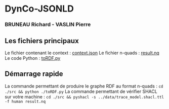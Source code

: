 # DynCo-JSONLD
### BRUNEAU Richard - VASLIN Pierre

## Les fichiers principaux
Le fichier contenant le context : [context.json](https://github.com/pi-aire/DynCo-JSONLD/blob/main/src/context.json)
Le fichier n-quads : [result.nq](https://github.com/pi-aire/DynCo-JSONLD/blob/main/src/result.nq)
Le code Python : [toRDF.py](https://github.com/pi-aire/DynCo-JSONLD/blob/main/src/toRDF.py)

## Démarrage rapide
La commande permettant de produire le graphe RDF au format n-quads :
`cd ./src && python ./toRDF.py`
La commande permettant de vérifier SHACL sur votre machine : 
`cd ./src && pyshacl -s ../data/trace_model.shacl.ttl -f human result.nq`